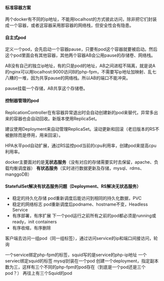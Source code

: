 #### 标准容器方案

两个docker有不同的ip地址，不能用localhost的方式彼此访问，除非把它们封装成一个容器，或者这容器采用那容器的网络栈，但安全性会有隐患。

#### 自主式pod
定义一个pod，会先启动一个容器pause，只要有pod这个容器就要被启动。然后这个pod里面会有其他容器，其他两个容器AB会公用pause的存储卷、网络栈。

AB没有自己的独立ip地址，有的只是pod的地址，AB之间进程不隔离，就是说A的nginx可以用localhost:9000访问B的php-fpm，不需要写ip地址加映射、乱七八糟的一堆，因为共享pause的网络栈。所以AB的端口不能冲突。

pause挂载一个存储，AB共享这个存储卷。

#### 控制器管理的pod
ReplicationController在有容器异常退出时会自动创建新的pod来替代，异常多出来的容器也会自动回收。新版本使用ReplicaSet。

建议使用Deployment来自动管理ReplicaSet。滚动更新和回滚（老旧版本的RS不被删除而是停用，用来回滚）。

HPA水平pod自动扩展，通过RS监控pod当前的cpu利用率，创建pod来提高cpu利用率。

docker主要面对的是**无状态服务**（没有对应的存储需要实时去保留，apache、负载均衡调度器）
**有状态服务**（实时进行数据更新及存储，mysql、rdms、manggoDB）

#### StatefulSet解决有状态服务问题（Deployment、RS解决无状态服务）

* 稳定的持久化存储 pod重新调度后能访问到相同的持久化数据，PVC
* 稳定的网络标志 pod重新调度后podname、hostname不变，Headless Service
* 有序部署，有序扩展 下一个pod运行之前所有之前的pod都必须是running或ready，init containers
* 有序收缩，有序删除

客户端去访问一组pod（同一组标签），通过访问service的ip和端口间接访问，轮询

一个service绑定php-fpm的标签，squid写的是service的php-ip地址
一个serviec绑定squid的标签
mysql封装在一个pod
创建一个deployment，指定副本数为三，这样有三个不同的php-fpm的pod存在（到底是一个pod还是三个pod？）
再往上有三个Squid的pod